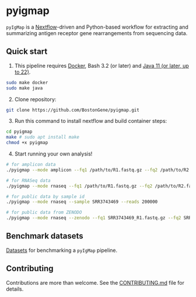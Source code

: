 # pyigmap

`pyIgMap` is a [Nextflow](https://github.com/nextflow-io/nextflow)-driven and Python-based workflow for extracting and summarizing antigen receptor gene rearrangements from sequencing data.

## Quick start

1. This pipeline requires [Docker](https://docs.docker.com/engine/install/), Bash 3.2 (or later) and [Java 11 (or later, up to 22)](http://www.oracle.com/technetwork/java/javase/downloads/index.html).

```bash
sudo make docker
sudo make java
```

2. Clone repository:

```bash
git clone https://github.com/BostonGene/pyigmap.git
```

3. Run this command to install nextflow and build container steps:

```bash
cd pyigmap
make # sudo apt install make
chmod +x pyigmap
```

4. Start running your own analysis!

```bash
# for amplicon data
./pyigmap --mode amplicon --fq1 /path/to/R1.fastq.gz --fq2 /path/to/R2.fastq.gz

# for RNASeq data
./pyigmap --mode rnaseq --fq1 /path/to/R1.fastq.gz --fq2 /path/to/R2.fastq.gz

# for public data by sample id
./pyigmap --mode rnaseq --sample SRR3743469 --reads 200000

# for public data from ZENODO
./pyigmap --mode rnaseq --zenodo --fq1 SRR3743469_R1.fastq.gz --fq2 SRR3743469_R2.fastq.gz --reads 200000
```

## Benchmark datasets

[Datasets](https://zenodo.org/records/11103555) for benchmarking a `pyIgMap` pipeline.

## Contributing

Contributions are more than welcome. See the [CONTRIBUTING.md](CONTRIBUTING.md) file for details.
